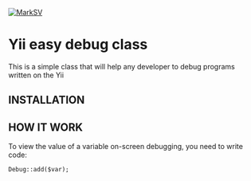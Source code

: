[![MarkSV](http://marksv.com/wp-content/themes/twentyfifteen/images/logo.png)](http://marksv.com/)

# Yii easy debug class

This is a simple class that will help any developer to debug programs written on the Yii

INSTALLATION
------------



HOW IT WORK
-----------

To view the value of a variable on-screen debugging, you need to write code:

	Debug::add($var);